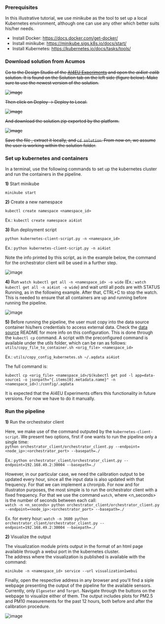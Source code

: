 ### Prerequisites

In this illustrative tutorial, we use minikube as the tool to set up a local Kubernetes environment, although one can use any other which better suits his/her needs.

- Install Docker: https://docs.docker.com/get-docker/
- Install minikube: https://minikube.sigs.k8s.io/docs/start/
- Install Kubernetes: https://kubernetes.io/docs/tasks/tools/

### Download solution from Acumos

~~Go to the Design Studio of the [AI4EU Experiments](https://aiexp.ai4europe.eu/#/home) and open the *ai4iot-calib* solution. It is found on the Solution tab on the left side (figure below). Make sure to use the newest version of the solution.~~

~~![image](https://user-images.githubusercontent.com/45718165/138292019-259d04ef-5f38-4ba8-a9e1-704a6e7e95dd.png)~~

~~Then click on Deploy -> Deploy to Local.~~

~~![image](https://user-images.githubusercontent.com/45718165/137911279-88d2fb1f-442a-4d25-8cbf-4b01c3ee3084.png)~~

~~And download the solution.zip exported by the platform.~~

~~![image](https://user-images.githubusercontent.com/45718165/137911369-dcd0ab85-5362-403d-9bb4-89c2e984333c.png)~~

~~Save the file , extract it locally, and `cd solution`. From now on, we assume the user is working within the solution folder.~~

### Set up kubernetes and containers

In a terminal, use the following commands to set up the kubernetes cluster and run the containers in the pipeline.

**1)** Start minikube

`minikube start`

**2)** Create a new namespace

`kubectl create namespace <namespace_id>`

Ex.: `kubectl create namespace ai4iot`

**3)** Run deployment script

`python kubernetes-client-script.py -n <namespace_id>`

Ex.: `python kubernetes-client-script.py -n ai4iot`

Note the info printed by this script, as in the example below, the command for the orchestrator client will be used in a further step.

![image](https://user-images.githubusercontent.com/45718165/137909352-7e6377a3-0831-47b8-8206-51885a30b54a.png)

**4)** Run `watch kubectl get all -n <namespace_id> -o wide` (Ex.: `watch kubectl get all -n ai4iot -o wide`) and wait until all pods are with STATUS Running, as in the following example. After that, CTRL+C to stop the watch. This is needed to ensure that all containers are up and running before running the pipeline.

![image](https://user-images.githubusercontent.com/45718165/137887263-854da8d7-0acc-441f-9196-2f3110bee814.png)

**5)** Before running the pipeline, the user must copy into the data source container his/hers credentials to access external data. Check the [data source](data-source.md) README for more info on this configuration. This is done through the `kubectl cp` command. A script with the preconfigured command is available under the *utils* folder, which can be ran as follows:  
`utils/copy_file_to_container.sh <orig_file> <namespace_id>`

Ex.: `utils/copy_config_kubernetes.sh ~/.aqdata ai4iot`

The full command is:

`kubectl cp <orig_file> <namespace_id>/$(kubectl get pod -l app=data-source1 -o jsonpath="{.items[0].metadata.name}" -n <namespace_id>):/config/.aqdata`

It is expected that the AI4EU Experiments offers this functionality in future versions. For now we have to do it manually.

### Run the pipeline
**1)** Run the orchestrator client

Here, we make use of the command outputed by the `kubernetes-client-script`. We present two options, first if one wants to run the pipeline only a single time:  
`python orchestrator_client/orchestrator_client.py --endpoint=<node_ip>:<orchestrator_port> --basepath=./`

Ex.: `python orchestrator_client/orchestrator_client.py --endpoint=192.168.49.2:30004 --basepath=./`

However, in our particular case, we need the calibration output to be updated every hour, since all the input data is also updated with that frequency. For that we can implement a chronjob. For now and for illustraton purposes, the most simple is to run the orchestrator client with a fixed frequency. For that we use the command `watch`, where <n_seconds> is the number of seconds between each call:  
`watch -n <n_seconds> python orchestrator_client/orchestrator_client.py --endpoint=<node_ip>:<orchestrator_port> --basepath=./`

Ex. for every hour: `watch -n 3600 python orchestrator_client/orchestrator_client.py --endpoint=192.168.49.2:30004 --basepath=./`

**2)** Visualize the output

The visualization module prints output in the format of an html page available through a webui port in the kubernetes cluster.  
The address where the visualization is published is available with the command:

`minikube -n <namespace_id> service --url visualization1webui`

Finally, open the respective address in any browser and you'll find a siple webpage presenting the output of the pipeline for the available sensors. Currently, only `Elgeseter` and `Torget`. Navigate through the buttons on the webpage to visualize either of them. The output includes plots for PM2.5 and PM10 measurements for the past 12 hours, both before and after the calibration procedure.

![image](https://user-images.githubusercontent.com/45718165/143457667-9fba09d4-b0b3-494f-ab63-4378e5d91c63.png)

